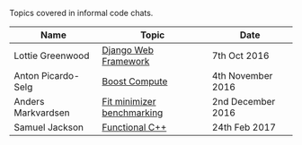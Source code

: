Topics covered in informal code chats.

Name | Topic | Date
--- | --- | ---
Lottie Greenwood | [Django Web Framework](MaterialPresented/Django-Web-Framework-7thOct2016-greenwood.pptx) | 7th Oct 2016
Anton Picardo-Selg | [Boost Compute](https://antonpiccardoselg.github.io/slides/boost_compute/#/) | 4th November 2016
Anders Markvardsen | [Fit minimizer benchmarking](MaterialPresented/Fit-minimizer-benchmarking-2ndDec2016-markvardsen.pptx) | 2nd December 2016
Samuel Jackson | [Functional C++](http://slides.com/samueljackson-1/deck) | 24th Feb 2017

